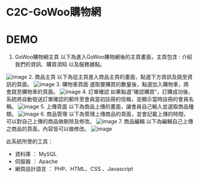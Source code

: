 # C2C-GoWoo購物網
# DEMO
1. GoWoo購物網主頁
以下為進入GoWoo購物網後的主頁畫面，主頁包含 : 介紹我們的資訊、購買須知
以及服務據點。

![image](https://user-images.githubusercontent.com/39626315/209256864-7b434514-e9a1-46b0-b582-c9be79a6cd83.png)
2. 商品主頁
以下為從主頁進入商品主頁的畫面，點選下方資訊及跳至資訊的頁面。
![image](https://user-images.githubusercontent.com/39626315/209256870-408d7fef-6f7f-42e6-9478-4f97c2341ce1.png)
3. 購物車頁面
選取要購買的數量後，點選加入購物車，將會跳至購物車的頁面。
![image](https://user-images.githubusercontent.com/39626315/209256884-ca4daa95-5a26-48db-a98c-364056e8dd94.png)
4. 訂單確認
如果點選”確認購買”，訂購成功後，系統將自動發送訂單確認的郵件至會員當初註冊的信箱，並顯示當時註冊的會員名稱。
![image](https://user-images.githubusercontent.com/39626315/209257022-172b0a54-8bd1-4db4-bcc6-4657c54ebadf.png)
5. 上傳頁面
以下為商品上傳的畫面，讓會員自己輸入並選取商品種類。
![image](https://user-images.githubusercontent.com/39626315/209257062-e60e68dd-9c5c-49ef-b097-d43a0c46c2eb.png)
6. 商品管理
以下為管理上傳商品的頁面，並會記載上傳的時間，可以對自己上傳的商品做刪除及修改。
![image](https://user-images.githubusercontent.com/39626315/209256910-6f0a1d65-8e15-4a30-82e5-054c9607ff94.png)
7. 商品編輯
以下為編輯自己上傳之商品的頁面，內容皆可以做修改。
![image](https://user-images.githubusercontent.com/39626315/209257129-15481241-709d-4dbf-9baf-923204744d8c.png)


此系統所使的工具：
* 資料庫 ： MySQL
* 伺服器 ： Apache
* 網頁設計語言 ： PHP、HTML、CSS 、Javascript
